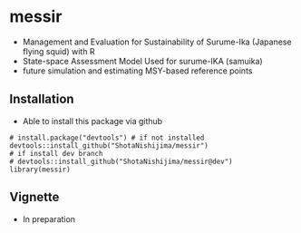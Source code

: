 # messir
- Management and Evaluation for Sustainability of Surume-Ika (Japanese flying squid) with R
- State-space Assessment Model Used for surume-IKA (samuika)
- future simulation and estimating MSY-based reference points

## Installation
- Able to install this package via github

```
# install.package("devtools") # if not installed
devtools::install_github("ShotaNishijima/messir")
# if install dev branch
# devtools::install_github("ShotaNishijima/messir@dev") 
library(messir)
```

## Vignette
- In preparation
